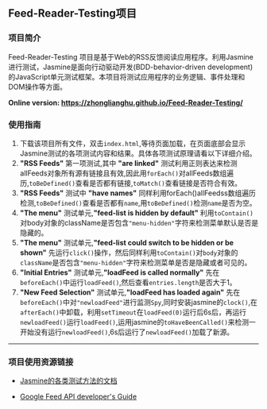
## Feed-Reader-Testing项目

### 项目简介
  Feed-Reader-Testing 项目是基于Web的RSS反馈阅读应用程序。利用Jasmine进行测试，Jasmine是面向行动驱动开发(BDD-behavior-driven development)的JavaScript单元测试框架。本项目将测试应用程序的业务逻辑、事件处理和DOM操作等方面。
  
**Online version: https://zhonglianghu.github.io/Feed-Reader-Testing/**
### 使用指南
1. 下载该项目所有文件，双击`index.html`,等待页面加载，在页面底部会显示Jasmine测试的各项测试内容和结果。具体各项测试原理请看以下详细介绍。
2. **"RSS Feeds"** 第一项测试,其中 **"are linked"** 测试利用正则表达来检测allFeeds对象所有源有链接且有效,因此用`forEach()`对allFeeds数组遍历,`toBeDefined()`查看是否都有链接,`toMatch()`查看链接是否符合有效。
3. **"RSS Feeds"** 测试中 **"have names"** 同样利用forEach()allFeedss数组遍历检测,`toBeDefined()`查看是否都有`name`,用`toBeDefined()`检测`name`是否为空。
4. **"The menu"** 测试单元,**"feed-list is hidden by default"** 利用`toContain()`对body对象的className是否包含`"menu-hidden"`字符来检测菜单默认是否是隐藏的。
5. **"The menu"** 测试单元,**"feed-list could switch to be hidden or be shown"** 先运行`click()`操作，然后同样利用`toContain()`对`body`对象的`className`是否包含`"menu-hidden"`字符来检测菜单是否是隐藏或者可见的。
6. **"Initial Entries"** 测试单元,**"loadFeed is called normally"** 先在`beforeEach()`中运行`loadFeed()`,然后查看`entries.length`是否大于1。
6. **"New Feed Selection"** 测试单元,**"loadFeed has loaded again"** 先在`beforeEach()`中对`"newloadFeed"`进行监测`Spy`,同时安装jasmine的`clock()`,在`afterEach()`中卸载，利用`setTimeout`在`loadFeed(0)`运行后6s后，再运行`newloadFeed()`运行`loadFeed()`,运用jasmine的`toHaveBeenCalled()`来检测一开始没有运行`newloadFeed()`,6s后运行了`newloadFeed()`加载了新源。
----

### 项目使用资源链接
* [Jasmine的各类测试方法的文档](https://jasmine.github.io/2.3/introduction.html)

* [Google Feed API developer's Guide](http://developer.google.com/feed/v1/devguide)
